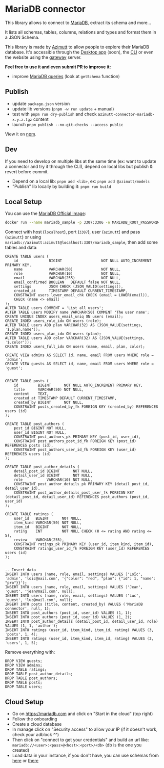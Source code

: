 # MariaDB connector

This library allows to connect to [MariaDB](https://mariadb.com), extract its schema and more...

It lists all schemas, tables, columns, relations and types and format them in a JSON Schema.

This library is made by [Azimutt](https://azimutt.app) to allow people to explore their MariaDB database.
It's accessible through the [Desktop app](../../desktop) (soon), the [CLI](https://www.npmjs.com/package/azimutt) or even the website using the [gateway](../../gateway) server.

**Feel free to use it and even submit PR to improve it:**

- improve [MariaDB queries](./src/mariadb.ts) (look at `getSchema` function)

## Publish

- update `package.json` version
- update lib versions (`pnpm -w run update` + manual)
- test with `pnpm run dry-publish` and check `azimutt-connector-mariadb-x.y.z.tgz` content
- launch `pnpm publish --no-git-checks --access public`

View it on [npm](https://www.npmjs.com/package/@azimutt/connector-mariadb).

## Dev

If you need to develop on multiple libs at the same time (ex: want to update a connector and try it through the CLI), depend on local libs but publish & revert before commit.

- Depend on a local lib: `pnpm add <lib>`, ex: `pnpm add @azimutt/models`
- "Publish" lib locally by building it: `pnpm run build`

## Local Setup

You can use the [MariaDB Official image](https://hub.docker.com/_/mariadb):

```bash
docker run --name mariadb_sample -p 3307:3306 -e MARIADB_ROOT_PASSWORD=mariadb -e MARIADB_USER=azimutt -e MARIADB_PASSWORD=azimutt -e MARIADB_DATABASE=mariadb_sample mariadb:latest
```

Connect with host (`localhost`), port (`3307`), user (`azimutt`) and pass (`azimutt`) or using `mariadb://azimutt:azimutt@localhost:3307/mariadb_sample`, then add some tables and data:

```mysql
CREATE TABLE users (
    id              BIGINT                  NOT NULL AUTO_INCREMENT PRIMARY KEY,
    name            VARCHAR(50)             NOT NULL,
    role            VARCHAR(10)             NOT NULL,
    email           VARCHAR(255)            NOT NULL,
    email_confirmed BOOLEAN   DEFAULT false NOT NULL,
    settings        JSON CHECK (JSON_VALID(settings)),
    created_at      TIMESTAMP DEFAULT CURRENT_TIMESTAMP,
    CONSTRAINT users_lower_email_chk CHECK (email = LOWER(email)),
    CHECK (name <> email)
);
ALTER TABLE users COMMENT = 'List all users';
ALTER TABLE users MODIFY name VARCHAR(50) COMMENT 'The user name';
CREATE UNIQUE INDEX users_email_uniq ON users (email);
CREATE INDEX users_role_idx ON users (role);
ALTER TABLE users ADD plan VARCHAR(32) AS (JSON_VALUE(settings, '$.plan.name'));
CREATE INDEX users_plan_idx ON users (plan);
ALTER TABLE users ADD color VARCHAR(32) AS (JSON_VALUE(settings, '$.color'));
CREATE INDEX users_full_idx ON users (name, email, plan, color);

CREATE VIEW admins AS SELECT id, name, email FROM users WHERE role = 'admin';
CREATE VIEW guests AS SELECT id, name, email FROM users WHERE role = 'guest';


CREATE TABLE posts (
    id         BIGINT      NOT NULL AUTO_INCREMENT PRIMARY KEY,
    title      VARCHAR(50) NOT NULL,
    content    TEXT,
    created_at TIMESTAMP DEFAULT CURRENT_TIMESTAMP,
    created_by BIGINT      NOT NULL,
    CONSTRAINT posts_created_by_fk FOREIGN KEY (created_by) REFERENCES users (id)
);

CREATE TABLE post_authors (
    post_id BIGINT NOT NULL,
    user_id BIGINT NOT NULL,
    CONSTRAINT post_authors_pk PRIMARY KEY (post_id, user_id),
    CONSTRAINT post_authors_post_id_fk FOREIGN KEY (post_id) REFERENCES posts (id),
    CONSTRAINT post_authors_user_id_fk FOREIGN KEY (user_id) REFERENCES users (id)
);

CREATE TABLE post_author_details (
    detail_post_id BIGINT      NOT NULL,
    detail_user_id BIGINT      NOT NULL,
    role           VARCHAR(10) NOT NULL,
    CONSTRAINT post_author_details_pk PRIMARY KEY (detail_post_id, detail_user_id),
    CONSTRAINT post_author_details_post_user_fk FOREIGN KEY (detail_post_id, detail_user_id) REFERENCES post_authors (post_id, user_id)
);

CREATE TABLE ratings (
    user_id   BIGINT      NOT NULL,
    item_kind VARCHAR(50) NOT NULL,
    item_id   BIGINT      NOT NULL,
    rating    INT         NOT NULL CHECK (0 <= rating AND rating <= 5),
    review    VARCHAR(255),
    CONSTRAINT ratings_pk PRIMARY KEY (user_id, item_kind, item_id),
    CONSTRAINT ratings_user_id_fk FOREIGN KEY (user_id) REFERENCES users (id)
);


-- Insert data
INSERT INTO users (name, role, email, settings) VALUES ('Loïc', 'admin', 'loic@mail.com', '{"color": "red", "plan": {"id": 1, "name": "pro"}}');
INSERT INTO users (name, role, email, settings) VALUES ('Jean', 'guest', 'jean@mail.com', null);
INSERT INTO users (name, role, email, settings) VALUES ('Luc', 'guest', 'luc@mail.com', null);
INSERT INTO posts (title, content, created_by) VALUES ('MariaDB connector', null, 1);
INSERT INTO post_authors (post_id, user_id) VALUES (1, 1);
INSERT INTO post_authors (post_id, user_id) VALUES (1, 2);
INSERT INTO post_author_details (detail_post_id, detail_user_id, role) VALUES (1, 1, 'author');
INSERT INTO ratings (user_id, item_kind, item_id, rating) VALUES (3, 'posts', 1, 4);
INSERT INTO ratings (user_id, item_kind, item_id, rating) VALUES (3, 'users', 1, 5);
```

Remove everything with:

```mysql
DROP VIEW guests;
DROP VIEW admins;
DROP TABLE ratings;
DROP TABLE post_author_details;
DROP TABLE post_authors;
DROP TABLE posts;
DROP TABLE users;
```

## Cloud Setup

- Go on https://mariadb.com and click on "Start in the cloud" (top right)
- Follow the onboarding
- Create a cloud database
- In manage click on "Security access" to allow your IP (if it doesn't work, check your adblock ^^)
- Then click on "connect to get your credentials" and build an url like: `mariadb://<user>:<pass>@<host>:<port>/<db>` (db is the one you created)
- Load data in your instance, if you don't have, you can use schemas from [here](https://dataedo.com/kb/databases/mariadb/sample-databases) or [there](https://github.com/mariadb-corporation/dev-example-bookings)
